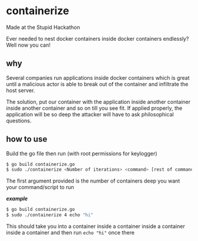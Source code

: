 # containerize

Made at the Stupid Hackathon

Ever needed to nest docker containers inside docker containers endlessly? Well now you can!

## why

Several companies run applications inside docker containers which is great until a malicious actor is able to break out of the container and infiltrate the host server.

The solution, put our container with the application inside another container inside another container and so on till you see fit. If applied properly, the application will be so deep the attacker will have to ask philosophical questions.

## how to use

Build the go file then run (with root permissions for keylogger)

```bash
$ go build containerize.go
$ sudo ./containerize <Number of iterations> <command> [rest of command]
```

The first argument provided is the number of containers deep you want your command/script to run

_**example**_

```bash
$ go build containerize.go
$ sudo ./containerize 4 echo "hi"
```

This should take you into a container inside a container inside a container inside a container and then run `echo "hi"` once there
